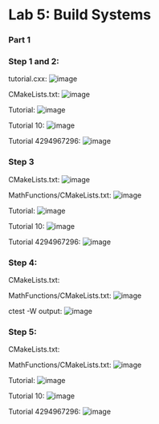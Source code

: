 # Lab 5: Build Systems

### Part 1

### Step 1 and 2:

tutorial.cxx:
![image](https://user-images.githubusercontent.com/86938356/153647455-82848a73-dd69-4c43-b13b-82097943c860.png)

CMakeLists.txt:
![image](https://user-images.githubusercontent.com/86938356/153647507-fc410e9b-9332-4973-a5a2-5623be9a6e15.png)

Tutorial:
![image](https://user-images.githubusercontent.com/86938356/153641898-0861b5e1-ef19-469b-adca-68996fee2633.png)

Tutorial 10:
![image](https://user-images.githubusercontent.com/86938356/153641949-a5916b97-d708-4c4f-a62a-2f19f7272e46.png)

Tutorial 4294967296:
![image](https://user-images.githubusercontent.com/86938356/153642059-691bed21-16b8-4307-9a33-7f6b351dab64.png)

### Step 3

CMakeLists.txt:
![image](https://user-images.githubusercontent.com/86938356/153650019-97d3f7d8-daa6-469a-9ea4-2dc75063d2d0.png)

MathFunctions/CMakeLists.txt:
![image](https://user-images.githubusercontent.com/86938356/153650083-6ab467d7-8dc0-4be4-8fa3-d3ffbe449467.png)

Tutorial:
![image](https://user-images.githubusercontent.com/86938356/153649861-3cb6fca3-8171-4689-b56f-4f3b7bd42a3a.png)

Tutorial 10:
![image](https://user-images.githubusercontent.com/86938356/153649894-01827016-c3bc-4d6a-8707-8602cb104b08.png)

Tutorial 4294967296:
![image](https://user-images.githubusercontent.com/86938356/153649922-4f7879a5-852b-451b-87f9-8d617705e1e0.png)

### Step 4:
CMakeLists.txt:

MathFunctions/CMakeLists.txt:
![image](https://user-images.githubusercontent.com/86938356/153653400-5342bdea-1b79-4b8f-9d5c-9d55ee50c896.png)

ctest -W output:
![image](https://user-images.githubusercontent.com/86938356/153652691-114b7849-433f-4fba-9f00-bb6bee763fe0.png)

### Step 5:
CMakeLists.txt:

MathFunctions/CMakeLists.txt:
![image](https://user-images.githubusercontent.com/86938356/153656312-dbaecfd3-04cd-4a60-91b9-c030760a607e.png)

Tutorial:
![image](https://user-images.githubusercontent.com/86938356/153656150-b51b5f39-28ec-46f5-947a-1b60609452f4.png)

Tutorial 10:
![image](https://user-images.githubusercontent.com/86938356/153656067-5ff49cfc-34e9-4235-ae23-d218bbeaf9b6.png)

Tutorial 4294967296:
![image](https://user-images.githubusercontent.com/86938356/153656042-5aa7fd28-fb08-46f1-a4f6-a5150a6a64e8.png)





